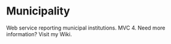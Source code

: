 # Municipality
Web service reporting municipal institutions. MVC 4.
Need more information? Visit my Wiki. 

